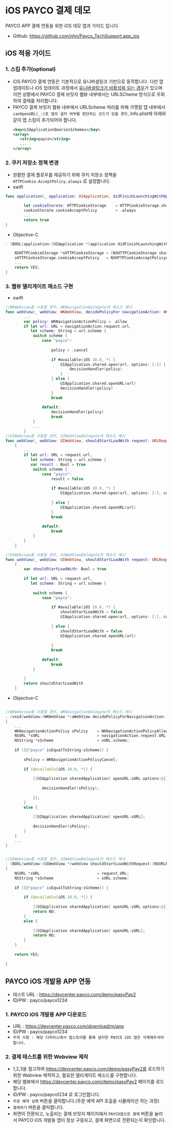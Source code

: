 # iOS PAYCO 결제 데모

PAYCO APP 결제 연동을 위한 iOS 데모 앱과 가이드 입니다.
* Github: https://github.com/nhn/Payco_TechSupport.app_ios

## iOS 적용 가이드

### 1. 스킴 추가(optional)
* iOS PAYCO 결제 연동은 기본적으로 유니버셜링크 기반으로 동작합니다. 다만 앱업데이트나 iOS 업데이트 과정에서 [유니버셜링크가 비활성화 되는 경우](https://openradar.appspot.com/4999496467480576)가 있으며 이런 상황에서 PAYCO 결제 브릿지 웹뷰 내부에서는 URLSCheme 방식으로 우회하여 결제를 처리합니다.
* PAYCO 결제 브릿지 웹뷰 내부에서 URLScheme 처리를 위해 가맹점 앱 내부에서 `canOpenURL(_:)로 앱의 설치 여부를 판단하는 코드가 있을 경우`, Info.plist에 아래와 같이 앱 스킴이 추가되어야 합니다.
     ```xml
    <key>LSApplicationQueriesSchemes</key>
    <array>
        <string>payco</string>
        ...
    </array>
    ```
### 2. 쿠키 저장소 정책 변경
* 원활한 결제 플로우를 제공하기 위해 쿠키 저장소 정책을 `HTTPCookie.AcceptPolicy.always` 로 설정합니다.
* swift
```swift
func application(_ application: UIApplication, didFinishLaunchingWithOptions launchOptions: [UIApplication.LaunchOptionsKey: Any]?) -> Bool {

        let cookieStorate: HTTPCookieStorage    = HTTPCookieStorage.shared
        cookieStorate.cookieAcceptPolicy        = .always
        ...
        return true
}
```
* Objective-C
```swift
- (BOOL)application:(UIApplication *)application didFinishLaunchingWithOptions:(NSDictionary *)launchOptions {

    NSHTTPCookieStorage *sHTTPCookieStorage = [NSHTTPCookieStorage sharedHTTPCookieStorage];
    sHTTPCookieStorage.cookieAcceptPolicy   = NSHTTPCookieAcceptPolicyAlways;
    ...
    return YES;
}
```

### 3. 웹뷰 델리게이트 메소드 구현

* swift

```swift
//WKWebview를 사용할 경우, WKNavigationDelegate의 메소드 예시
func webView(_ webView: WKWebView, decidePolicyFor navigationAction: WKNavigationAction, decisionHandler: @escaping (WKNavigationActionPolicy) -> Void) {
        ...
        var policy: WKNavigationActionPolicy = .allow
        if let url: URL = navigationAction.request.url,
           let scheme: String = url.scheme {
            switch scheme {
                case "payco":
                    
                    policy = .cancel
                    
                    if #available(iOS 10.0, *) {
                        UIApplication.shared.open(url, options: [:]) { (success) in
                            decisionHandler(policy)
                        }
                    } else {
                        UIApplication.shared.openURL(url)
                        decisionHandler(policy)
                    }
                    break
                
                default:
                    decisionHandler(policy)
                    break
            }
            ...
        }
//UIWebview를 사용할 경우, UIWebViewDelegate의 메소드 예시        
func webView(_ webView: UIWebView, shouldStartLoadWith request: URLRequest, navigationType: UIWebView.NavigationType) -> Bool
    {
        ...
        if let url: URL = request.url,
           let scheme: String = url.scheme {
           var result : Bool = true
            switch scheme {
                case "payco":
                    result = false
                    
                    if #available(iOS 10.0, *) {
                        UIApplication.shared.open(url, options: [:], completionHandler: nil)
                        
                    } else {
                        UIApplication.shared.openURL(url)
                    }
                    break
                
                default:
                    break
            }
        }
    }        

//UIWebview를 사용할 경우, UIWebViewDelegate의 메소드 예시
func webView(_ webView: UIWebView, shouldStartLoadWith request: URLRequest, navigationType: UIWebView.NavigationType) -> Bool
    {
        var shouldStartLoadWith: Bool = true
        
        if let url: URL = request.url,
           let scheme: String = url.scheme {
            
            switch scheme {
                case "payco":
                    
                    if #available(iOS 10.0, *) {
                        shouldStartLoadWith = false
                        UIApplication.shared.open(url, options: [:], completionHandler: nil)
                        
                    } else {
                        shouldStartLoadWith = false
                        UIApplication.shared.openURL(url)
                        
                    }
                    break
                
                default:
                    break
            }
            
        }
        return shouldStartLoadWith
    }
```


* Objective-C

```swift

//WKWebview를 사용할 경우, WKNavigationDelegate의 메소드 예시
- (void)webView:(WKWebView *)aWebView decidePolicyForNavigationAction:(WKNavigationAction *)navigationAction decisionHandler:(void (^)(WKNavigationActionPolicy))decisionHandler
{
    ...
    WKNavigationActionPolicy sPolicy    = WKNavigationActionPolicyAllow;
    NSURL *sURL                         = navigationAction.request.URL;
    NSString *sScheme                   = sURL.scheme;
    
    if ([@"payco" isEqualToString:sScheme]) {
        
        sPolicy = WKNavigationActionPolicyCancel;
        
        if (@available(iOS 10.0, *)) {
            
            [[UIApplication sharedApplication] openURL:sURL options:@{} completionHandler:^(BOOL sSuccess) {
                
                decisionHandler(sPolicy);
                
            }];
        }
        else {
            
            [[UIApplication sharedApplication] openURL:sURL];
            
            decisionHandler(sPolicy);
        }
    }
    ...
}


//UIWebview를 사용할 경우, UIWebViewDelegate의 메소드 예시
- (BOOL)webView:(UIWebView *)webView shouldStartLoadWithRequest:(NSURLRequest *)request navigationType:(UIWebViewNavigationType)navigationType
{
    NSURL *sURL                         = request.URL;
    NSString *sScheme                   = sURL.scheme;
    
    if ([@"payco" isEqualToString:sScheme]) {
        
        if (@available(iOS 10.0, *)) {
            
            [[UIApplication sharedApplication] openURL:sURL options:@{} completionHandler:^(BOOL sSuccess) {}];
            return NO;
        }
        else {
            
            [[UIApplication sharedApplication] openURL:sURL];
            return NO;
        }
    }
    
    return YES;
    
}
```

## PAYCO iOS 개발용 APP 연동 

* 테스트 URL : https://devcenter.payco.com/demo/easyPay2 
* ID/PW : payco/payco1234

### 1. PAYCO iOS 개발용 APP 다운로드

* URL : https://devcenter.payco.com/download/m/app
* ID/PW : payco/payco1234
* `주의 사항 : 해당 디바이스에서 앱스토어를 통해 설치한 PAYCO iOS 앱은 삭제해주셔야 합니다.` 

### 2. 결제 테스트를 위한 Webview 제작

* 1,2,3을 참고하여 https://devcenter.payco.com/demo/easyPay2를 로드하기 위한 Webview 제작하고, 필요한 델리게이트 메소드를 구현합니다.
* 해당 웹뷰에서  https://devcenter.payco.com/demo/easyPay2 페이지를 로드합니다.
* ID/PW : payco/payco1234 로 로그인합니다.
* `주문 예약 실행` 버튼을 클릭합니다.(주문 예약 API 호출을 시뮬레이션 하는 과정)
* `결제하기` 버튼을 클릭합니다.
* 화면이 전환되고, 노출되는 결제 브릿지 페이지에서 `PAYCO앱으로 결제` 버튼을 눌러서 PAYCO iOS 개발용 앱이 정상 구동되고, 결제 화면으로 전환되는지 확인합니다. 
